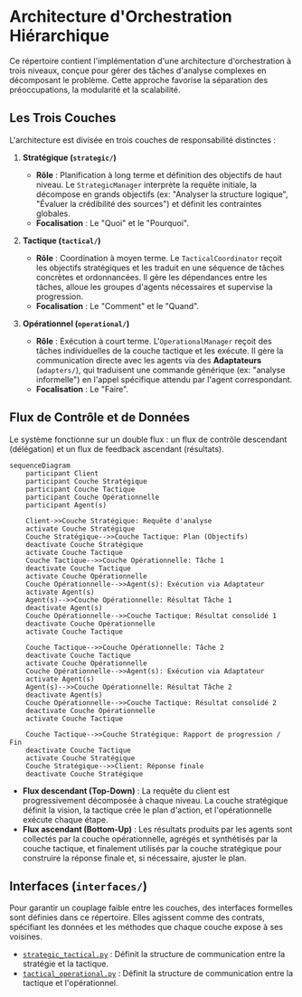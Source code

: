 # Architecture d'Orchestration Hiérarchique

Ce répertoire contient l'implémentation d'une architecture d'orchestration à trois niveaux, conçue pour gérer des tâches d'analyse complexes en décomposant le problème. Cette approche favorise la séparation des préoccupations, la modularité et la scalabilité.

## Les Trois Couches

L'architecture est divisée en trois couches de responsabilité distinctes :

1.  **Stratégique (`strategic/`)**
    *   **Rôle** : Planification à long terme et définition des objectifs de haut niveau. Le `StrategicManager` interprète la requête initiale, la décompose en grands objectifs (ex: "Analyser la structure logique", "Évaluer la crédibilité des sources") et définit les contraintes globales.
    *   **Focalisation** : Le "Quoi" et le "Pourquoi".

2.  **Tactique (`tactical/`)**
    *   **Rôle** : Coordination à moyen terme. Le `TacticalCoordinator` reçoit les objectifs stratégiques et les traduit en une séquence de tâches concrètes et ordonnancées. Il gère les dépendances entre les tâches, alloue les groupes d'agents nécessaires et supervise la progression.
    *   **Focalisation** : Le "Comment" et le "Quand".

3.  **Opérationnel (`operational/`)**
    *   **Rôle** : Exécution à court terme. L'`OperationalManager` reçoit des tâches individuelles de la couche tactique et les exécute. Il gère la communication directe avec les agents via des **Adaptateurs** (`adapters/`), qui traduisent une commande générique (ex: "analyse informelle") en l'appel spécifique attendu par l'agent correspondant.
    *   **Focalisation** : Le "Faire".

## Flux de Contrôle et de Données

Le système fonctionne sur un double flux : un flux de contrôle descendant (délégation) et un flux de feedback ascendant (résultats).

```mermaid
sequenceDiagram
    participant Client
    participant Couche Stratégique
    participant Couche Tactique
    participant Couche Opérationnelle
    participant Agent(s)

    Client->>Couche Stratégique: Requête d'analyse
    activate Couche Stratégique
    Couche Stratégique-->>Couche Tactique: Plan (Objectifs)
    deactivate Couche Stratégique
    activate Couche Tactique
    Couche Tactique-->>Couche Opérationnelle: Tâche 1
    deactivate Couche Tactique
    activate Couche Opérationnelle
    Couche Opérationnelle-->>Agent(s): Exécution via Adaptateur
    activate Agent(s)
    Agent(s)-->>Couche Opérationnelle: Résultat Tâche 1
    deactivate Agent(s)
    Couche Opérationnelle-->>Couche Tactique: Résultat consolidé 1
    deactivate Couche Opérationnelle
    activate Couche Tactique

    Couche Tactique-->>Couche Opérationnelle: Tâche 2
    deactivate Couche Tactique
    activate Couche Opérationnelle
    Couche Opérationnelle-->>Agent(s): Exécution via Adaptateur
    activate Agent(s)
    Agent(s)-->>Couche Opérationnelle: Résultat Tâche 2
    deactivate Agent(s)
    Couche Opérationnelle-->>Couche Tactique: Résultat consolidé 2
    deactivate Couche Opérationnelle
    activate Couche Tactique

    Couche Tactique-->>Couche Stratégique: Rapport de progression / Fin
    deactivate Couche Tactique
    activate Couche Stratégique
    Couche Stratégique-->>Client: Réponse finale
    deactivate Couche Stratégique
```

-   **Flux descendant (Top-Down)** : La requête du client est progressivement décomposée à chaque niveau. La couche stratégique définit la vision, la tactique crée le plan d'action, et l'opérationnelle exécute chaque étape.
-   **Flux ascendant (Bottom-Up)** : Les résultats produits par les agents sont collectés par la couche opérationnelle, agrégés et synthétisés par la couche tactique, et finalement utilisés par la couche stratégique pour construire la réponse finale et, si nécessaire, ajuster le plan.

## Interfaces (`interfaces/`)

Pour garantir un couplage faible entre les couches, des interfaces formelles sont définies dans ce répertoire. Elles agissent comme des contrats, spécifiant les données et les méthodes que chaque couche expose à ses voisines.

-   [`strategic_tactical.py`](./interfaces/strategic_tactical.py:0) : Définit la structure de communication entre la stratégie et la tactique.
-   [`tactical_operational.py`](./interfaces/tactical_operational.py:0) : Définit la structure de communication entre la tactique et l'opérationnel.